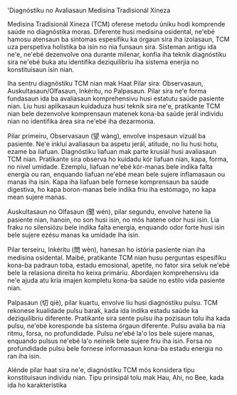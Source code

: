 'Diagnóstiku no Avaliasaun Medisina Tradisionál Xineza

Medisina Tradisionál Xineza (TCM) oferese metodu úniku hodi komprende saúde no diagnóstika moras. Diferente husi medisina osidental, ne'ebé hamosu atensaun ba sintomas espesífiku ka órgaun sira iha izolasaun, TCM uza perspetiva holístika ba isin no nia funsaun sira. Sisteman antigu ida ne'e, ne'ebé dezenvolve ona durante milenar, konfia iha teknik diagnóstiku sira ne'ebé buka atu identifika deziquilíbriu iha sistema enerjia no konstituisaun isin nian.

Iha sentru diagnóstiku TCM nian mak Haat Pilar sira: Observasaun, Auskultasaun/Olfasaun, Inkéritu, no Palpasaun. Pilar sira ne'e forma fundasaun ida ba avaliasaun komprehensivu husi estatutu saúde pasiente nian. Liu husi aplikasaun kuidaduza husi teknik sira ne'e, pratikante TCM nian bele dezenvolve komprensaun matenek kona-ba saúde jerál individu nian no identifika área sira ne'ebé iha dezarmonia.

Pilar primeiru, Observasaun (望 wàng), envolve inspesaun vizuál ba pasiente. Ne'e inklui avaliasaun ba aspetu jerál, atitude, no liu husi hotu, ezame ba liafuan. Diagnóstiku liafuan mak parte krusiál husi avaliasaun TCM nian. Pratikante sira observa ho kuidadu kór liafuan nian, kapa, forma, no nivel umidade. Ezemplu, liafuan ne'ebé kór-manas bele indika falta energía ou ran, enquando liafuan ne'ebé mean bele sujere inflamasaun ou manas iha isin. Kapa iha liafuan bele fornese komprensaun ba saúde digestiva, ho kapa boron-manas bele indika friu iha estómago, no kapa mean sujere manas.

Auskultasaun no Olfasaun (聞 wén), pilar segundu, envolve hatene lia pasiente nian, hanoin, no son husi isin, no mós hatene odor husi isin. Lia fraku no silensiózu bele indika falta energia, enquando odor forte husi isin bele sujere ezésu manas ka umidade iha isin.

Pilar terseiru, Inkéritu (問 wèn), hanesan ho istória pasiente nian iha medisina osidental. Maibé, pratikante TCM nian husu perguntas espesífiku kona-ba padraun toba, estadu emosional, apetite, no fator sira seluk ne'ebé bele la relasiona direita ho keixa primáriu. Abordajen komprehensivu ida ne'e ajuda atu kria imajen kompletu kona-ba saúde no estilo vida pasiente nian.

Palpasaun (切 qiè), pilar kuartu, envolve liu husi diagnóstiku pulsu. TCM rekonese kualidade pulsu barak, kada ida indika estadu saúde ka deziquilíbriu diferente. Pratikante sira sente pulsu iha pozisaun tolu iha kada pulsu, ne'ebé koresponde ba sistema órgaun diferente. Pulsu avalia ba nia ritmu, forsa, no profundidade. Pulsu ne'ebé la'o los bele sujere manas, enquando pulsus ne'ebé la'o neineik bele sujere friu iha isin. Forsa no profundidade pulsu bele fornese informasaun kona-ba estadu energia no ran iha isin.

Alénde pilar haat sira ne'e, diagnóstiku TCM mós konsidera tipu konstituisaun individu nian. Tipu prinsipál tolu mak Hau, Ahi, no Bee, kada ida ho karakterístika